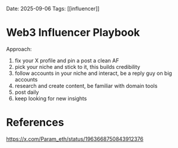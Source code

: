Date: 2025-09-06
Tags: [[influencer]]

# Web3 Influencer Playbook

Approach:
1. fix your X profile and pin a post a clean AF
2. pick your niche and stick to it, this builds credibility
3. follow accounts in your niche and interact, be a reply guy on big accounts
4. research and create content, be familiar with domain tools
5. post daily
6. keep looking for new insights

# References
https://x.com/Param_eth/status/1963668750843912376
